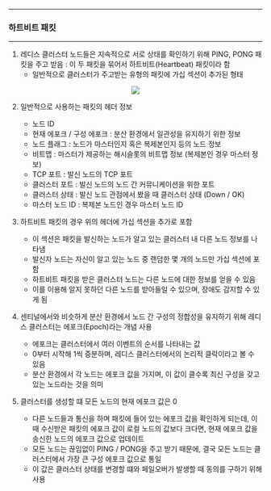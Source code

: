 -----
### 하트비트 패킷
-----
1. 레디스 클러스터 노드들은 지속적으로 서로 상태를 확인하기 위해 PING, PONG 패킷을 주고 받음 : 이 두 패킷을 묶어서 하트비트(Heartbeat) 패킷이라 함
   - 일반적으로 클러스터가 주고받는 유형의 패킷에 가십 섹션이 추가된 형태
<div align="center">
<img src="https://github.com/user-attachments/assets/2fdb3446-187f-4f95-9684-68759f4925ed">
</div>

2. 일반적으로 사용하는 패킷의 헤더 정보
   - 노드 ID
   - 현재 에포크 / 구성 에포크 : 분산 환경에서 일관성을 유지하기 위한 정보
   - 노드 플래그 : 노드가 마스터인지 혹은 복제본인지 등의 노드 정보
   - 비트맵 : 마스터가 제공하는 해시슬롯의 비트맵 정보 (복제본인 경우 마스터 정보)
   - TCP 포트 : 발신 노드의 TCP 포트
   - 클러스터 포트 : 발신 노드의 노드 간 커뮤니케이션을 위한 포트
   - 클러스터 상태 : 발신 노드 관점에서 봤을 때 클러스터 상태 (Down / OK)
   - 마스터 노드 ID : 복제본 노드인 경우 마스터 노드 ID

3. 하트비트 패킷의 경우 위의 헤더에 가십 섹션을 추가로 포함
   - 이 섹션은 패킷을 발신하는 노드가 알고 있는 클러스터 내 다른 노드 정보를 나타냄
   - 발신자 노드는 자신이 알고 있는 노드 중 랜덤한 몇 개의 노드만 가십 섹션에 포함
   - 하트비트 패킷을 받은 클러스터 노드는 다른 노드에 대한 정보를 얻을 수 있음
   - 이를 이용해 알지 못하던 다른 노드를 받아들일 수 있으며, 장애도 감지할 수 있게 됨

4. 센티널에서와 비슷하게 분산 환경에서 노드 간 구성의 정합성을 유지하기 위해 레디스 클러스터는 에포크(Epoch)라는 개념 사용
   - 에포크는 클러스터에서 여러 이벤트의 순서를 나타내는 값
   - 0부터 시작해 1씩 증분하며, 레디스 클러스터에서의 논리적 클락이라고 볼 수 있음
   - 분산 환경에서 각 노드는 에포크 값을 가지며, 이 값이 클수록 최신 구성을 갖고 있는 노드라는 것을 의미

5. 클러스터를 생성할 떄 모든 노드의 현재 에포크 값은 0
   - 다른 노드들과 통신을 하며 패킷에 들어 있는 에포크 값을 확인하게 되는데, 이 때 수신받은 패킷의 에포크 값이 로컬 노드의 값보다 크다면, 현재 에포크 값을 송신한 노드의 에포크 값으로 업데이트
   - 모든 노드는 끊임없이 PING / PONG을 주고 받기 때문에, 결국 모든 노드는 클러스터에서 가장 큰 구성 에포크 값으로 통일
   - 이 값은 클러스터 상태를 변경할 떄와 페일오버가 발생할 때 동의를 구하기 위해 사용
